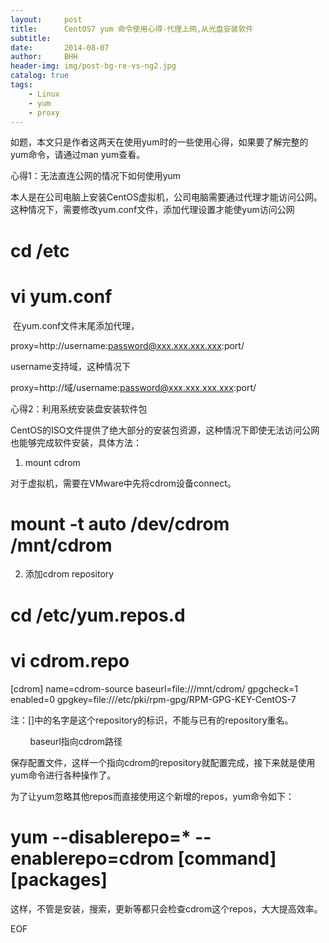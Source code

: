 ```yaml
---
layout:     post
title:      CentOS7 yum 命令使用心得-代理上网,从光盘安装软件
subtitle:   
date:       2014-08-07
author:     BHH
header-img: img/post-bg-re-vs-ng2.jpg
catalog: true
tags:
    - Linux
    - yum
    - proxy
---
```



如题，本文只是作者这两天在使用yum时的一些使用心得，如果要了解完整的yum命令，请通过man yum查看。



心得1：无法直连公网的情况下如何使用yum

本人是在公司电脑上安装CentOS虚拟机，公司电脑需要通过代理才能访问公网。这种情况下，需要修改yum.conf文件，添加代理设置才能使yum访问公网

# cd /etc

# vi yum.conf

 在yum.conf文件末尾添加代理，

proxy=http://username:password@xxx.xxx.xxx.xxx:port/

username支持域，这种情况下

proxy=http://域/username:password@xxx.xxx.xxx.xxx:port/



心得2：利用系统安装盘安装软件包

CentOS的ISO文件提供了绝大部分的安装包资源，这种情况下即使无法访问公网也能够完成软件安装，具体方法：

1. mount cdrom

对于虚拟机，需要在VMware中先将cdrom设备connect。

# mount -t auto /dev/cdrom /mnt/cdrom



2. 添加cdrom repository

# cd /etc/yum.repos.d

# vi cdrom.repo

[cdrom]
name=cdrom-source
baseurl=file:///mnt/cdrom/
gpgcheck=1
enabled=0
gpgkey=file:///etc/pki/rpm-gpg/RPM-GPG-KEY-CentOS-7

注：[]中的名字是这个repository的标识，不能与已有的repository重名。

        baseurl指向cdrom路径

保存配置文件，这样一个指向cdrom的repository就配置完成，接下来就是使用yum命令进行各种操作了。

为了让yum忽略其他repos而直接使用这个新增的repos，yum命令如下：

# yum --disablerepo=* --enablerepo=cdrom [command] [packages]

这样，不管是安装，搜索，更新等都只会检查cdrom这个repos，大大提高效率。



EOF
